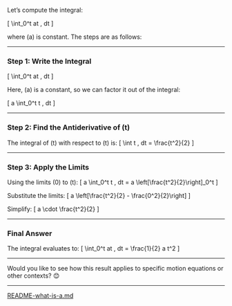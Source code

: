 Let’s compute the integral:

\[
\int_0^t at \, dt
\]

where \(a\) is constant. The steps are as follows:

---

### **Step 1: Write the Integral**
\[
\int_0^t at \, dt
\]

Here, \(a\) is a constant, so we can factor it out of the integral:

\[
a \int_0^t t \, dt
\]

---

### **Step 2: Find the Antiderivative of \(t\)**
The integral of \(t\) with respect to \(t\) is:
\[
\int t \, dt = \frac{t^2}{2}
\]

---

### **Step 3: Apply the Limits**
Using the limits \(0\) to \(t\):
\[
a \int_0^t t \, dt = a \left[\frac{t^2}{2}\right]_0^t
\]

Substitute the limits:
\[
a \left[\frac{t^2}{2} - \frac{0^2}{2}\right]
\]

Simplify:
\[
a \cdot \frac{t^2}{2}
\]

---

### **Final Answer**
The integral evaluates to:
\[
\int_0^t at \, dt = \frac{1}{2} a t^2
\]

---

Would you like to see how this result applies to specific motion equations or other contexts? 😊


---

[README-what-is-a.md](https://t2m.io/ueoSTYE)
